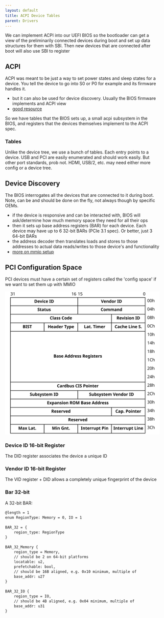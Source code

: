 ```yaml
---
layout: default
title: ACPI Device Tables
parent: Drivers
---
```


We can implement ACPI into our UEFI BIOS so the bootloader can get a view of the preliminarily connected devices during boot and set up data structures for them with SBI. Then new devices that are connected after boot will also use SBI to register

## ACPI

ACPI was meant to be just a way to set power states and sleep states for a device. You tell the device to go into S0 or P0 for example and its firmware handles it.

- but it can also be used for device discovery. Usually the BIOS firmware implements and ACPI view
- [good resource](https://www.usenix.org/legacy/publications/library/proceedings/usenix02/tech/freenix/full_papers/watanabe/watanabe_html/node4.html)

So we have tables that the BIOS sets up, a small acpi subsystem in the BIOS, and registers that the devices themselves implement to the ACPI spec.

### Tables

Unlike the device tree, we use a bunch of tables. Each entry points to a device. USB and PCI are easily enumerated and should work easily. But other port standards, prob not. HDMI, USB/2, etc. may need either more config or a device tree.

## Device Discovery

The BIOS interrogates all the devices that are connected to it during boot. Note, can be and should be done on the fly, not always though by specific OEMs.

- if the device is responsive and can be interacted with, BIOS will ask/determine how much memory space they need for all their ops
- then it sets up base address registers (BAR) for each device. Each device may have up to 6 32-bit BARs (PCIe 3.1 spec). Or better, just 3 64-bit BARs
- the address decoder then translates loads and stores to those addresses to actual data reads/writes to those device's and functionality
- [more on mmio setup](https://superuser.com/questions/595672/how-is-memory-mapped-to-certain-hardware-how-is-mmio-accomplished-exactly)

## PCI Configuration Space

PCI devices must have a certain set of registers called the 'config space' if we want to set them up with MMIO

![](/assets/img/pcie/Pci-config-space.svg)

### Device ID 16-bit Register

The DID register associates the device a unique ID

### Vendor ID 16-bit Register

The VID register + DID allows a completely unique fingerprint of the device

### Bar 32-bit

A 32-bit BAR:

```
@length = 1
enum RegionType: Memory = 0, IO = 1

BAR_32 = {
    region_type: RegionType
}

BAR_32_Memory {
    region_type = Memory,
    // should be 2 on 64-bit platforms
    locatable: u2,
    prefetchable: bool,
    // should be 16B aligned, e.g. 0x10 minimum, multiple of
    base_addr: u27
}

BAR_32_IO {
    region_type = IO,
    // should be 4B aligned, e.g. 0x04 minimum, multiple of
    base_addr: u31
}
```

